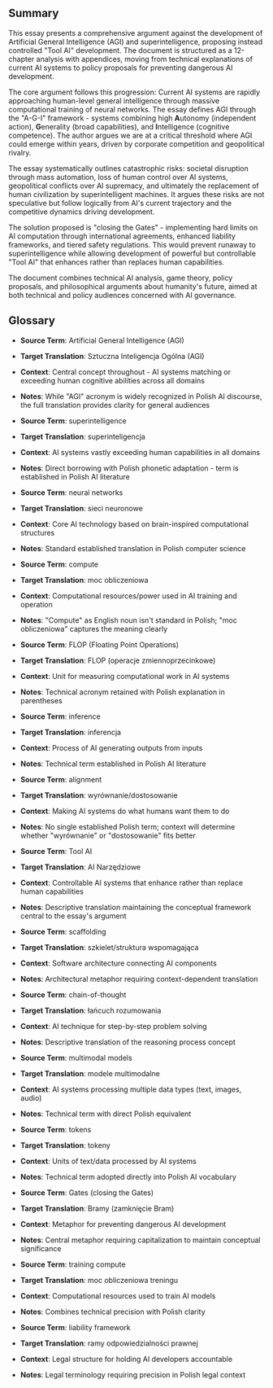 ## Summary

This essay presents a comprehensive argument against the development of Artificial General Intelligence (AGI) and superintelligence, proposing instead controlled "Tool AI" development. The document is structured as a 12-chapter analysis with appendices, moving from technical explanations of current AI systems to policy proposals for preventing dangerous AI development.

The core argument follows this progression: Current AI systems are rapidly approaching human-level general intelligence through massive computational training of neural networks. The essay defines AGI through the "A-G-I" framework - systems combining high **A**utonomy (independent action), **G**enerality (broad capabilities), and **I**ntelligence (cognitive competence). The author argues we are at a critical threshold where AGI could emerge within years, driven by corporate competition and geopolitical rivalry.

The essay systematically outlines catastrophic risks: societal disruption through mass automation, loss of human control over AI systems, geopolitical conflicts over AI supremacy, and ultimately the replacement of human civilization by superintelligent machines. It argues these risks are not speculative but follow logically from AI's current trajectory and the competitive dynamics driving development.

The solution proposed is "closing the Gates" - implementing hard limits on AI computation through international agreements, enhanced liability frameworks, and tiered safety regulations. This would prevent runaway to superintelligence while allowing development of powerful but controllable "Tool AI" that enhances rather than replaces human capabilities.

The document combines technical AI analysis, game theory, policy proposals, and philosophical arguments about humanity's future, aimed at both technical and policy audiences concerned with AI governance.

## Glossary

- **Source Term**: Artificial General Intelligence (AGI)
- **Target Translation**: Sztuczna Inteligencja Ogólna (AGI)
- **Context**: Central concept throughout - AI systems matching or exceeding human cognitive abilities across all domains
- **Notes**: While "AGI" acronym is widely recognized in Polish AI discourse, the full translation provides clarity for general audiences

- **Source Term**: superintelligence
- **Target Translation**: superinteligencja
- **Context**: AI systems vastly exceeding human capabilities in all domains
- **Notes**: Direct borrowing with Polish phonetic adaptation - term is established in Polish AI literature

- **Source Term**: neural networks
- **Target Translation**: sieci neuronowe
- **Context**: Core AI technology based on brain-inspired computational structures
- **Notes**: Standard established translation in Polish computer science

- **Source Term**: compute
- **Target Translation**: moc obliczeniowa
- **Context**: Computational resources/power used in AI training and operation
- **Notes**: "Compute" as English noun isn't standard in Polish; "moc obliczeniowa" captures the meaning clearly

- **Source Term**: FLOP (Floating Point Operations)
- **Target Translation**: FLOP (operacje zmiennoprzecinkowe)
- **Context**: Unit for measuring computational work in AI systems
- **Notes**: Technical acronym retained with Polish explanation in parentheses

- **Source Term**: inference
- **Target Translation**: inferencja
- **Context**: Process of AI generating outputs from inputs
- **Notes**: Technical term established in Polish AI literature

- **Source Term**: alignment
- **Target Translation**: wyrównanie/dostosowanie
- **Context**: Making AI systems do what humans want them to do
- **Notes**: No single established Polish term; context will determine whether "wyrównanie" or "dostosowanie" fits better

- **Source Term**: Tool AI
- **Target Translation**: AI Narzędziowe
- **Context**: Controllable AI systems that enhance rather than replace human capabilities
- **Notes**: Descriptive translation maintaining the conceptual framework central to the essay's argument

- **Source Term**: scaffolding
- **Target Translation**: szkielet/struktura wspomagająca
- **Context**: Software architecture connecting AI components
- **Notes**: Architectural metaphor requiring context-dependent translation

- **Source Term**: chain-of-thought
- **Target Translation**: łańcuch rozumowania
- **Context**: AI technique for step-by-step problem solving
- **Notes**: Descriptive translation of the reasoning process concept

- **Source Term**: multimodal models
- **Target Translation**: modele multimodalne
- **Context**: AI systems processing multiple data types (text, images, audio)
- **Notes**: Technical term with direct Polish equivalent

- **Source Term**: tokens
- **Target Translation**: tokeny
- **Context**: Units of text/data processed by AI systems
- **Notes**: Technical term adopted directly into Polish AI vocabulary

- **Source Term**: Gates (closing the Gates)
- **Target Translation**: Bramy (zamknięcie Bram)
- **Context**: Metaphor for preventing dangerous AI development
- **Notes**: Central metaphor requiring capitalization to maintain conceptual significance

- **Source Term**: training compute
- **Target Translation**: moc obliczeniowa treningu
- **Context**: Computational resources used to train AI models
- **Notes**: Combines technical precision with Polish clarity

- **Source Term**: liability framework
- **Target Translation**: ramy odpowiedzialności prawnej
- **Context**: Legal structure for holding AI developers accountable
- **Notes**: Legal terminology requiring precision in Polish legal context